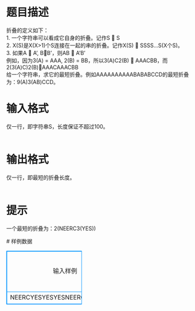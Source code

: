 # 

 
 # 题目描述 
<p>
 折叠的定义如下：<br>1.	一个字符串可以看成它自身的折叠。记作S &#61664; S<br>2.	X(S)是X(X>1)个S连接在一起的串的折叠。记作X(S) &#61664; SSSS…S(X个S)。<br>3.	如果A &#61664; A’, B&#61664;B’，则AB &#61664; A’B’<br>例如，因为3(A) = AAA, 2(B) = BB，所以3(A)C2(B) &#61664; AAACBB，而2(3(A)C)2(B)&#61664;AAACAAACBB<br>给一个字符串，求它的最短折叠。例如AAAAAAAAAABABABCCD的最短折叠为：9(A)3(AB)CCD。<br></p> 

 
 # 输入格式 
<p>
仅一行，即字符串S，长度保证不超过100。<br><br></p> 

 
 # 输出格式 
<p>
仅一行，即最短的折叠长度。<br><br></p> 

 
 # 提示 
<p>
一个最短的折叠为：2(NEERC3(YES))<br></p> 
# 样例数据
<style>
        table,table tr th, table tr td { border:1px solid #0094ff; }
        table { width: 200px; min-height: 25px; line-height: 25px; text-align: center; border-collapse: collapse;}   
    </style>
<table>
	<tr>
		<td>输入样例</td>
		<td>输出样例</td>
	</tr>
<tr><td>NEERCYESYESYESNEERCYESYESYES

</td><td>14
</td></tr></table>
